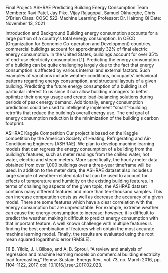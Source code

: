 Final Project: ASHRAE Predicting
Building Energy Consumption
Team Members: Ravi Patel, Jay Pike, Vijay Rajagopal, Samuel Okhuegbe, Chris O’Brien
Class: COSC 522-Machine Learning
Professor: Dr. Hairong Qi
Date: November 13, 2021

Introduction and Background
Building energy consumption accounts for a large portion of a country's total energy
consumption. In OECD (Organization for Economic Co-operation and Development) countries,
commercial buildings account for approximately 32% of final electric energy consumption. In
the United States, buildings account for over 35% of end-use electricity consumption [1].
Predicting the energy consumption of a building can be quite challenging largely due to the fact
that energy consumption is affected by various internal and external factors.
Such examples of variations include weather conditions, occupants’ behavioral patterns
regarding energy consumption, and structural layouts of a given building. Predicting the future
energy consumption of a building is of particular interest to us since it can allow building
managers to better optimize their energy usage and create load-balancing solutions during
periods of peak energy demand. Additionally, energy consumption predictions could be used to
intelligently implement “smart”-building retrofits that reduce the building’s overall energy use.
The end goal of energy consumption reduction is the minimization of the building's carbon
footprint.

ASHRAE Kaggle Competition
Our project is based on the Kaggle competition by the American Society of Heating,
Refrigerating and Air-Conditioning Engineers (ASHRAE). We plan to develop machine learning
models that can regress the energy consumption of a building from the building’s features, such
as meter readings from the chilled water, hot water, electric and steam meters. More specifically,
the hourly meter data obtained from over 1,000 buildings over a three-year timeframe will be
used. In addition to the meter data, the ASHRAE dataset also includes a large sample of
weather-related data that can be used to account for effects of temperature and humidity on the
existing building features. In terms of challenging aspects of the given topic, the ASHRAE
dataset contains many different features and more than ten-thousand samples. This can increase
computation costs as well as decrease the accuracy of a given model. There are some features
which have a clear correlation with the energy consumption but are unpredictable. For example,
extreme weather can cause the energy consumption to increase; however, it is difficult to predict
the weather, making it difficult to predict energy consumption with that important feature. A well
known challenge with multiple features is finding the best combination of features which obtain
the most accurate machine learning model. Finally, the results are evaluated using the root mean
squared logarithmic error (RMSLE). 

[1] B. Yildiz, J. I. Bilbao, and A. B. Sproul, “A review and analysis of regression and
machine learning models on commercial building electricity load forecasting,”
Renew. Sustain. Energy Rev., vol. 73, no. March 2016, pp. 1104–1122, 2017, doi:
10.1016/j.rser.2017.02.023.